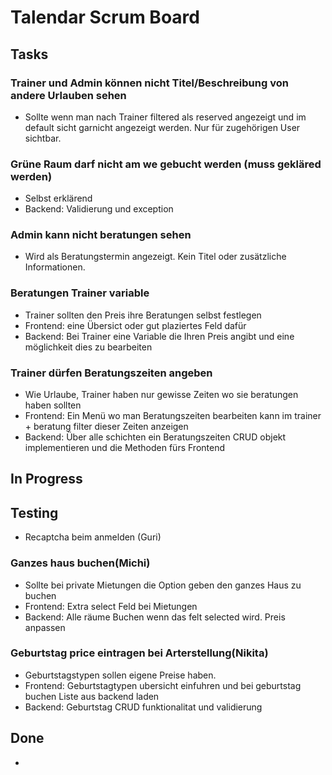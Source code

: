 ﻿# Talendar Scrum Board

## Tasks

### Trainer und Admin können nicht Titel/Beschreibung von andere Urlauben sehen

-   Sollte wenn man nach Trainer filtered als reserved angezeigt und im default sicht garnicht angezeigt werden. Nur für zugehörigen User sichtbar.

### Grüne Raum darf nicht am we gebucht werden (muss gekläred werden)

-   Selbst erklärend
-   Backend: Validierung und exception

### Admin kann nicht beratungen sehen

-   Wird als Beratungstermin angezeigt. Kein Titel oder zusätzliche Informationen.

### Beratungen Trainer variable

-   Trainer sollten den Preis ihre Beratungen selbst festlegen
-   Frontend: eine Übersict oder gut plaziertes Feld dafür
-   Backend: Bei Trainer eine Variable die Ihren Preis angibt und eine möglichkeit dies zu bearbeiten

### Trainer dürfen Beratungszeiten angeben

-   Wie Urlaube, Trainer haben nur gewisse Zeiten wo sie beratungen haben sollten
-   Frontend: Ein Menü wo man Beratungszeiten bearbeiten kann im trainer + beratung filter dieser Zeiten anzeigen
-   Backend: Über alle schichten ein Beratungszeiten CRUD objekt implementieren und die Methoden fürs Frontend

## In Progress


## Testing

-   Recaptcha beim anmelden (Guri)


### Ganzes haus buchen(Michi)

-   Sollte bei private Mietungen die Option geben den ganzes Haus zu buchen
-   Frontend: Extra select Feld bei Mietungen
-   Backend: Alle räume Buchen wenn das felt selected wird. Preis anpassen

### Geburtstag price eintragen bei Arterstellung(Nikita)

-   Geburtstagstypen sollen eigene Preise haben.
-   Frontend: Geburtstagtypen ubersicht einfuhren und bei geburtstag buchen Liste aus backend laden
-   Backend: Geburtstag CRUD funktionalitat und validierung

## Done

-
